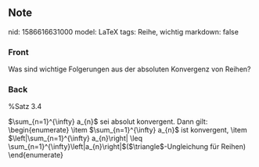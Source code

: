 ## Note
nid: 1586616631000
model: LaTeX
tags: Reihe, wichtig
markdown: false

### Front
Was sind wichtige Folgerungen aus der absoluten Konvergenz von Reihen?

### Back
%Satz 3.4
<div>
  $\sum_{n=1}^{\infty} a_{n}$ sei absolut konvergent. Dann gilt:
</div>
<div>
  \begin{enumerate} \item $\sum_{n=1}^{\infty} a_{n}$ ist
  konvergent, \item $\left|\sum_{n=1}^{\infty} a_{n}\right| \leq
  \sum_{n=1}^{\infty}\left|a_{n}\right|$($\triangle$-Ungleichung
  für Reihen)
</div>
<div>
  \end{enumerate}
</div>
